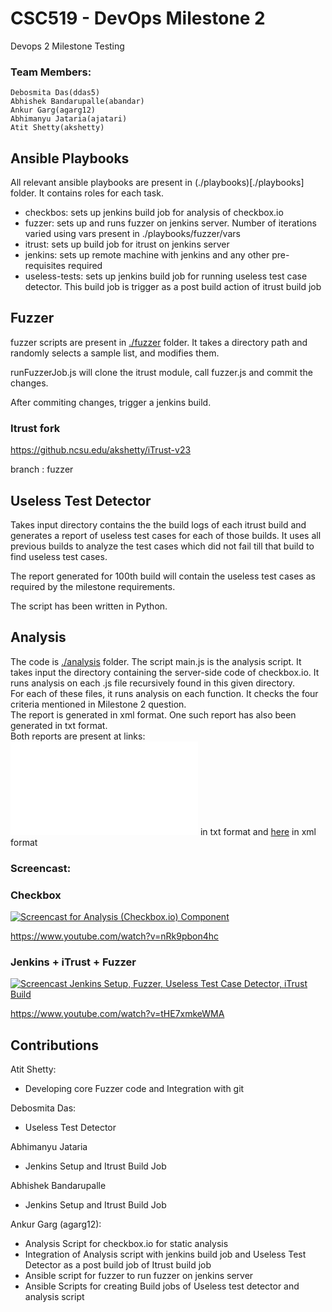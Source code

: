 # CSC519 - DevOps Milestone 2
Devops 2 Milestone Testing
### Team Members:
    Debosmita Das(ddas5)
    Abhishek Bandarupalle(abandar)
    Ankur Garg(agarg12)
    Abhimanyu Jataria(ajatari)
    Atit Shetty(akshetty)

## Ansible Playbooks
All relevant ansible playbooks are present in (./playbooks)[./playbooks] folder.
It contains roles for each task.
- checkbos: sets up jenkins build job for analysis of checkbox.io
- fuzzer: sets up and runs fuzzer on jenkins server. Number of iterations varied using vars present in ./playbooks/fuzzer/vars
- itrust: sets up build job for itrust on jenkins server
- jenkins: sets up remote machine with jenkins and any other pre-requisites required
- useless-tests: sets up jenkins build job for running useless test case detector. This build job is trigger as a post build action of itrust build job

## Fuzzer 
fuzzer scripts are present in [./fuzzer](./fuzzer) folder.
It takes a directory path and randomly selects a sample list, and modifies them.

runFuzzerJob.js will clone the itrust module, call fuzzer.js and commit the changes.

After commiting changes, trigger a jenkins build.

### Itrust fork

https://github.ncsu.edu/akshetty/iTrust-v23

branch : fuzzer

## Useless Test Detector
Takes input directory contains the the build logs of each itrust build and generates a report of useless test cases for each of those builds.
It uses all previous builds to analyze the test cases which did not fail till that build to find useless test cases.

The report generated for 100th build will contain the useless test cases as required by the milestone requirements.

The script has been written in Python.

## Analysis 
The code is [./analysis](./analysis) folder. The script main.js is the analysis script. It takes input the directory containing the server-side code of checkbox.io. It runs analysis on each .js file recursively found in this given directory. <br />
For each of these files, it runs analysis on each function. It checks the four criteria mentioned in Milestone 2 question. <br />
The report is generated in xml format. One such report has also been generated in txt format. <br />
Both reports are present at links: ![here](./analysis/analysis.txt) in txt format and [here](./analysis/analysis_report.xml) in xml format

### Screencast:

### Checkbox
[![Screencast for Analysis (Checkbox.io) Component](https://img.youtube.com/vi/nRk9pbon4hc/0.jpg)](https://www.youtube.com/watch?v=nRk9pbon4hc)

https://www.youtube.com/watch?v=nRk9pbon4hc

### Jenkins + iTrust + Fuzzer
[![Screencast Jenkins Setup, Fuzzer, Useless Test Case Detector, iTrust Build](https://img.youtube.com/vi/tHE7xmkeWMA/0.jpg)](https://www.youtube.com/watch?v=tHE7xmkeWMA)

https://www.youtube.com/watch?v=tHE7xmkeWMA

## Contributions

Atit Shetty:
- Developing core Fuzzer code and Integration with git

Debosmita Das:
- Useless Test Detector

Abhimanyu Jataria
- Jenkins Setup and Itrust Build Job

Abhishek Bandarupalle
- Jenkins Setup and Itrust Build Job

Ankur Garg (agarg12):
- Analysis Script for checkbox.io for static analysis
- Integration of Analysis script with jenkins build job and Useless Test Detector as a post build job of Itrust build job
- Ansible script for fuzzer to run fuzzer on jenkins server
- Ansible Scripts for creating Build jobs of Useless test detector and analysis script
